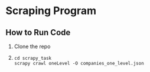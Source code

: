 # Scraping Program

## How to Run Code

1. Clone the repo
2. ```
   cd scrapy_task
   scrapy crawl oneLevel -O companies_one_level.json
   ```
